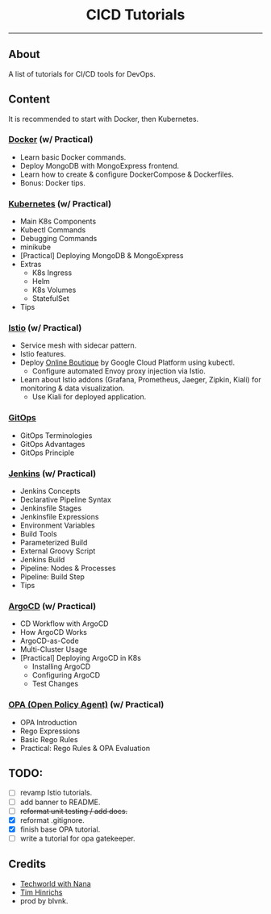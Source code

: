 <div align="center">
    <h1>CICD Tutorials</h1> <!-- Title -->
</div>

---

## About

A list of tutorials for CI/CD tools for DevOps.

## Content

It is recommended to start with Docker, then Kubernetes.

### [Docker](docker%20tutorial/README.md) (w/ Practical)

- Learn basic Docker commands.
- Deploy MongoDB with MongoExpress frontend.
- Learn how to create & configure DockerCompose & Dockerfiles.
- Bonus: Docker tips.

### [Kubernetes](kubernetes%20tutorial/README.md) (w/ Practical)

- Main K8s Components
- Kubectl Commands
- Debugging Commands
- minikube
- [Practical] Deploying MongoDB & MongoExpress
- Extras
  - K8s Ingress
  - Helm
  - K8s Volumes
  - StatefulSet
- Tips

### [Istio](istio%20tutorial/README.md) (w/ Practical)

- Service mesh with sidecar pattern.
- Istio features.
- Deploy [Online Boutique](https://github.com/GoogleCloudPlatform/microservices-demo) by Google Cloud Platform using kubectl.
  - Configure automated Envoy proxy injection via Istio.
- Learn about Istio addons (Grafana, Prometheus, Jaeger, Zipkin, Kiali) for monitoring & data visualization.
  - Use Kiali for deployed application.

### [GitOps](gitops%20concepts/README.md)

- GitOps Terminologies
- GitOps Advantages
- GitOps Principle

### [Jenkins](jenkins%20tutorial/README.md) (w/ Practical)

- Jenkins Concepts
- Declarative Pipeline Syntax
- Jenkinsfile Stages
- Jenkinsfile Expressions
- Environment Variables
- Build Tools
- Parameterized Build
- External Groovy Script
- Jenkins Build
- Pipeline: Nodes & Processes
- Pipeline: Build Step 
- Tips

### [ArgoCD](argocd%20tutorial/README.md) (w/ Practical)

- CD Workflow with ArgoCD
- How ArgoCD Works
- ArgoCD-as-Code
- Multi-Cluster Usage
- [Practical] Deploying ArgoCD in K8s
  - Installing ArgoCD
  - Configuring ArgoCD
  - Test Changes

### [OPA (Open Policy Agent)](opa%20tutorial/README.md) (w/ Practical)

- OPA Introduction
- Rego Expressions
- Basic Rego Rules
- Practical: Rego Rules & OPA Evaluation

## TODO:

- [ ] revamp Istio tutorials.
- [ ] add banner to README.
- [ ] ~~reformat unit testing / add docs.~~
- [x] reformat .gitignore.
- [x] finish base OPA tutorial.
- [ ] write a tutorial for opa gatekeeper.

## Credits

- [Techworld with Nana](https://twitter.com/Njuchi_)
- [Tim Hinrichs](https://twitter.com/tlhinrichs)
- prod by blvnk.